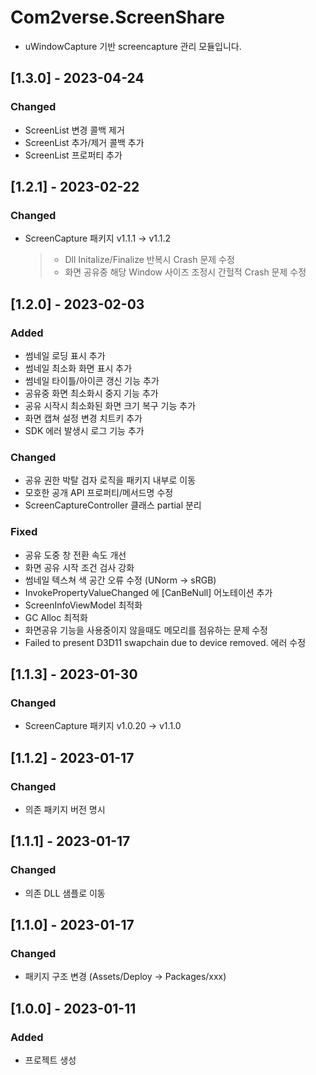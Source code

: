 # Com2verse.ScreenShare

- uWindowCapture 기반 screencapture 관리 모듈입니다.

## [1.3.0] - 2023-04-24

### Changed

- ScreenList 변경 콜백 제거
- ScreenList 추가/제거 콜백 추가
- ScreenList 프로퍼티 추가

## [1.2.1] - 2023-02-22

### Changed

- ScreenCapture 패키지 v1.1.1 -> v1.1.2
  > - Dll Initalize/Finalize 반복시 Crash 문제 수정 
  > - 화면 공유중 해당 Window 사이즈 조정시 간헐적 Crash 문제 수정

## [1.2.0] - 2023-02-03

### Added

- 썸네일 로딩 표시 추가
- 썸네일 최소화 화면 표시 추가
- 썸네일 타이틀/아이콘 갱신 기능 추가
- 공유중 화면 최소화시 중지 기능 추가
- 공유 시작시 최소화된 화면 크기 복구 기능 추가
- 화면 캡쳐 설정 변경 치트키 추가
- SDK 에러 발생시 로그 기능 추가

### Changed

- 공유 권한 박탈 검자 로직을 패키지 내부로 이동
- 모호한 공개 API 프로퍼티/메서드명 수정
- ScreenCaptureController 클래스 partial 분리

### Fixed

- 공유 도중 창 전환 속도 개선
- 화면 공유 시작 조건 검사 강화
- 썸네일 텍스쳐 색 공간 오류 수정 (UNorm -> sRGB)
- InvokePropertyValueChanged 에 [CanBeNull] 어노테이션 추가
- ScreenInfoViewModel 최적화
- GC Alloc 최적화
- 화면공유 기능을 사용중이지 않을때도 메모리를 점유하는 문제 수정
- Failed to present D3D11 swapchain due to device removed. 에러 수정

## [1.1.3] - 2023-01-30

### Changed

- ScreenCapture 패키지 v1.0.20 -> v1.1.0

## [1.1.2] - 2023-01-17

### Changed

- 의존 패키지 버전 명시

## [1.1.1] - 2023-01-17

### Changed

- 의존 DLL 샘플로 이동

## [1.1.0] - 2023-01-17

### Changed

- 패키지 구조 변경 (Assets/Deploy -> Packages/xxx)

## [1.0.0] - 2023-01-11

### Added

- 프로젝트 생성
